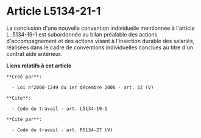 # Article L5134-21-1

La conclusion d'une nouvelle convention individuelle mentionnée à l'article L. 5134-19-1 est subordonnée au bilan préalable
des actions d'accompagnement et des actions visant à l'insertion durable des salariés, réalisées dans le cadre de conventions
individuelles conclues au titre d'un contrat aidé antérieur.

**Liens relatifs à cet article**

	**Créé par**:

	  - Loi n°2008-1249 du 1er décembre 2008 - art. 22 (V)

	**Cite**:

	  - Code du travail - art. L5134-19-1

	**Cité par**:

	  - Code du travail - art. R5134-27 (V)
